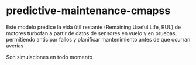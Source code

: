 # predictive-maintenance-cmapss
Este modelo predice la vida útil restante (Remaining Useful Life, RUL) de motores turbofan a partir de datos de sensores en vuelo y en pruebas, permitiendo anticipar fallos y planificar mantenimiento antes de que ocurran averías

Son simulaciones en todo momento

